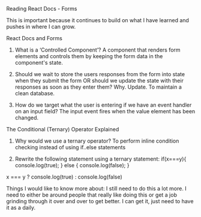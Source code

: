 Reading
React Docs - Forms

This is important because it continues to build on what I have learned and pushes in where I can grow.

React Docs and Forms


1. What is a ‘Controlled Component’?
  A component that renders form elements and controls them by keeping the form data in the component's state.

2. Should we wait to store the users responses from the form into state when they submit the form OR should we update the state with their responses as soon as they enter them? Why.
  Update. To maintain a clean database.
  
3. How do we target what the user is entering if we have an event handler on an input field?
  The input event fires when the value element has been changed.
  

The Conditional (Ternary) Operator Explained


1. Why would we use a ternary operator?
  To perform inline condition checking instead of using if..else statements

2. Rewrite the following statement using a ternary statement:
    if(x===y){
  console.log(true);
} else {
  console.log(false);
}

x === y ? console.log(true) : console.log(false)

Things I would like to know more about: I still need to do this a lot more. I need to either be around people that really like doing this or get a job grinding through it over and over to get better. I can get it, just need to have it as a daily.



